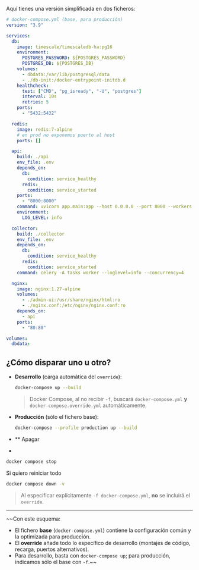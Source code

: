 Aquí tienes una versión simplificada en dos ficheros:

```yaml
# docker-compose.yml (base, para producción)
version: "3.9"

services:
  db:
    image: timescale/timescaledb-ha:pg16
    environment:
      POSTGRES_PASSWORD: ${POSTGRES_PASSWORD}
      POSTGRES_DB: ${POSTGRES_DB}
    volumes:
      - dbdata:/var/lib/postgresql/data
      - ./db-init:/docker-entrypoint-initdb.d
    healthcheck:
      test: ["CMD", "pg_isready", "-U", "postgres"]
      interval: 10s
      retries: 5
    ports:
      - "5432:5432"

  redis:
    image: redis:7-alpine
    # en prod no exponemos puerto al host
    ports: []

  api:
    build: ./api
    env_file: .env
    depends_on:
      db:
        condition: service_healthy
      redis:
        condition: service_started
    ports:
      - "8000:8000"
    command: uvicorn app.main:app --host 0.0.0.0 --port 8000 --workers 4
    environment:
      LOG_LEVEL: info

  collector:
    build: ./collector
    env_file: .env
    depends_on:
      db:
        condition: service_healthy
      redis:
        condition: service_started
    command: celery -A tasks worker --loglevel=info --concurrency=4

  nginx:
    image: nginx:1.27-alpine
    volumes:
      - ./admin-ui:/usr/share/nginx/html:ro
      - ./nginx.conf:/etc/nginx/nginx.conf:ro
    depends_on:
      - api
    ports:
      - "80:80"

volumes:
  dbdata:
```

## ¿Cómo disparar uno u otro?

* **Desarrollo** (carga automática del `override`):

  ```bash
  docker-compose up --build
  ```

  > Docker Compose, al no recibir `-f`, buscará `docker-compose.yml` **y** `docker-compose.override.yml` automáticamente.

* **Producción** (sólo el fichero base):

  ```bash
  docker-compose --profile production up --build
  ```

* ** Apagar
* 
```bash
docker compose stop
 ``` 

Si quiero reiniciar todo

```bash
docker compose down -v
 ``` 

  > Al especificar explícitamente `-f docker-compose.yml`, **no** se incluirá el `override`.

---

~~Con este esquema:

* El fichero **base** (`docker-compose.yml`) contiene la configuración común y la optimizada para producción.
* El **override** añade todo lo específico de desarrollo (montajes de código, recarga, puertos alternativos).
* Para desarrollo, basta con `docker-compose up`; para producción, indicamos sólo el base con `-f`.~~
